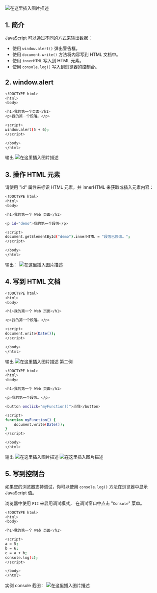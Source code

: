 


![在这里插入图片描述](https://i-blog.csdnimg.cn/blog_migrate/72a9461e9101ab71a6f7c72f37e19cde.png)


##  1. 简介
JavaScript 可以通过不同的方式来输出数据：

 - 使用 `window.alert()` 弹出警告框。
 - 使用 `document.write()` 方法将内容写到 HTML 文档中。
 - 使用 `innerHTML` 写入到 HTML 元素。
 - 使用 `console.log()` 写入到浏览器的控制台。

##  2. window.alert
```bash
<!DOCTYPE html>
<html>
<body>

<h1>我的第一个页面</h1>
<p>我的第一个段落。</p>

<script>
window.alert(5 + 6);
</script>

</body>
</html>
```
输出
![在这里插入图片描述](https://i-blog.csdnimg.cn/blog_migrate/c6f42d58055556c1694dac330abd709b.png)

##  3. 操作 HTML 元素
请使用 "id" 属性来标识 HTML 元素，并 innerHTML 来获取或插入元素内容：

```bash
<!DOCTYPE html>
<html>
<body>

<h1>我的第一个 Web 页面</h1>

<p id="demo">我的第一个段落</p>

<script>
document.getElementById("demo").innerHTML = "段落已修改。";
</script>

</body>
</html>
```
输出：
![在这里插入图片描述](https://i-blog.csdnimg.cn/blog_migrate/97bee8f9857cb13f7cc8a91e8ada9f76.png)
##  4. 写到 HTML 文档

```bash
<!DOCTYPE html>
<html>
<body>

<h1>我的第一个 Web 页面</h1>

<p>我的第一个段落。</p>

<script>
document.write(Date());
</script>

</body>
</html>
```


输出
![在这里插入图片描述](https://i-blog.csdnimg.cn/blog_migrate/520f8dc08daf0d6454fb4d24b0b6520f.png)
第二例

```bash
<!DOCTYPE html>
<html>
<body>

<h1>我的第一个 Web 页面</h1>

<p>我的第一个段落。</p>

<button onclick="myFunction()">点我</button>

<script>
function myFunction() {
    document.write(Date());
}
</script>

</body>
</html>
```
输出
![在这里插入图片描述](https://i-blog.csdnimg.cn/blog_migrate/8bf6e9eac35d4c01d2d714751a6dc985.png)
![在这里插入图片描述](https://i-blog.csdnimg.cn/blog_migrate/ac0f3c3481dd76ab784fa0d213391984.png)

##  5. 写到控制台
如果您的浏览器支持调试，你可以使用 `console.log()` 方法在浏览器中显示 JavaScript 值。

浏览器中使用 `F12` 来启用调试模式， 在调试窗口中点击 "`Console`" 菜单。

```bash
<!DOCTYPE html>
<html>
<body>

<h1>我的第一个 Web 页面</h1>

<script>
a = 5;
b = 6;
c = a + b;
console.log(c);
</script>

</body>
</html>
```
实例 console 截图：
![在这里插入图片描述](https://i-blog.csdnimg.cn/blog_migrate/d65f294bc1368f4dcd267e8c6b0f2a16.png)

